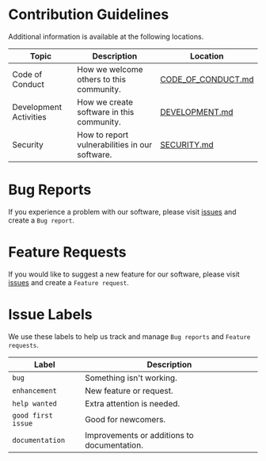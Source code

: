 # Contribution Guidelines

Additional information is available at the following locations.

| Topic | Description | Location |
| --- | --- | --- |
| Code of Conduct | How we welcome others to this community. | [CODE_OF_CONDUCT.md](CODE_OF_CONDUCT.md) |
| Development Activities | How we create software in this community. | [DEVELOPMENT.md](DEVELOPMENT.md) |
| Security | How to report vulnerabilities in our software. | [SECURITY.md](SECURITY.md) |

# Bug Reports
If you experience a problem with our software, please visit [issues](https://github.com/davidbrownell/PersonalScripts/issues) and create a `Bug report`.

# Feature Requests
If you would like to suggest a new feature for our software, please visit [issues](https://github.com/davidbrownell/PersonalScripts/issues) and create a `Feature request`.

# Issue Labels
We use these labels to help us track and manage `Bug reports` and `Feature requests`.

| Label | Description |
| --- | --- |
| `bug` | Something isn't working. |
| `enhancement` | New feature or request. |
| `help wanted` | Extra attention is needed. |
| `good first issue` | Good for newcomers. |
| `documentation` | Improvements or additions to documentation. |
